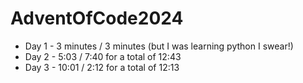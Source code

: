 # AdventOfCode2024

- Day 1 - 3 minutes / 3 minutes (but I was learning python I swear!)
- Day 2 - 5:03 / 7:40 for a total of 12:43
- Day 3 - 10:01 / 2:12 for a total of 12:13